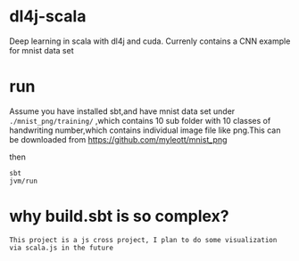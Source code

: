 # dl4j-scala
Deep learning in scala with dl4j and cuda. Currenly contains a CNN example for mnist data set

# run
Assume you have installed sbt,and have mnist data set under `./mnist_png/training/` ,which contains 10 sub folder with 10 classes of handwriting number,which contains individual image file like png.This can be downloaded from https://github.com/myleott/mnist_png

then

    sbt 
    jvm/run

# why build.sbt is so complex?
    This project is a js cross project, I plan to do some visualization via scala.js in the future
